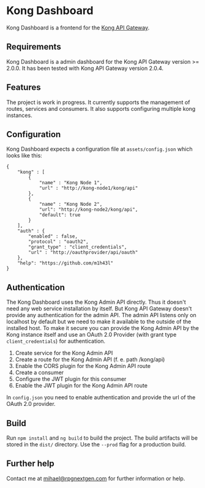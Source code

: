 # Kong Dashboard

Kong Dashboard is a frontend for the [Kong API Gateway](https://konghq.com/kong).

## Requirements

Kong Dashboard is a admin dashboard for the Kong API Gateway version >= 2.0.0. It has been tested with Kong API Gateway version 2.0.4.

## Features

The project is work in progress. It currently supports the management of routes, services and consumers. It also supports configuring multiple kong instances.

## Configuration

Kong Dashboard expects a configuration file at `assets/config.json` which looks like this:

```
{
    "kong" : [
        {
            "name" : "Kong Node 1",
            "url" : "http://kong-node1/kong/api"
        },
        {
            "name" : "Kong Node 2",
            "url": "http://kong-node2/kong/api",
            "default": true
        }
    ],
    "auth" : {
        "enabled" : false,
        "protocol" : "oauth2",
        "grant_type" : "client_credentials",
        "url" : "http://oauthprovider/api/oauth"
    },
    "help": "https://github.com/m1h43l"
}
```

## Authentication

The Kong Dashboard uses the Kong Admin API directly. Thus it doesn't need any web service installation by itself. But Kong API Gateway doesn't provide any authentication for the admin API. The admin API listens only on localhost by default but we need to make it available to the outside of the installed host. To make it secure you can provide the Kong Admin API by the Kong instance itself and use an OAuth 2.0 Provider (with grant type `client_credentials`) for authentication.

1. Create service for the Kong Admin API
2. Create a route for the Kong Admin API (f. e. path /kong/api)
3. Enable the CORS plugin for the Kong Admin API route
4. Create a consumer
5. Configure the JWT plugin for this consumer
6. Enable the JWT plugin for the Kong Admin API route

In `config.json` you need to enable authentication and provide the url of the OAuth 2.0 provider.

## Build

Run `npm install` and `ng build` to build the project. The build artifacts will be stored in the `dist/` directory. Use the `--prod` flag for a production build.

## Further help

Contact me at mihael@rpgnextgen.com for further information or help.
